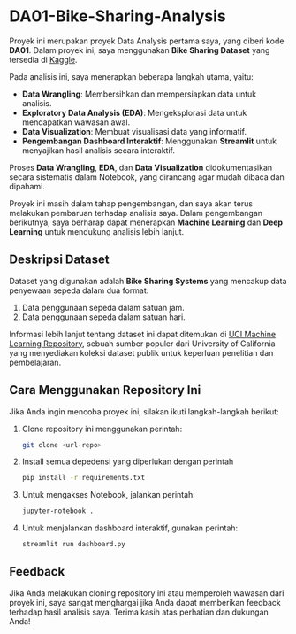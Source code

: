 # DA01-Bike-Sharing-Analysis

Proyek ini merupakan proyek Data Analysis pertama saya, yang diberi kode **DA01**. Dalam proyek ini, saya menggunakan **Bike Sharing Dataset** yang tersedia di [Kaggle](https://www.kaggle.com/datasets/lakshmi25npathi/bike-sharing-dataset/data). 

Pada analisis ini, saya menerapkan beberapa langkah utama, yaitu:
- **Data Wrangling**: Membersihkan dan mempersiapkan data untuk analisis.
- **Exploratory Data Analysis (EDA)**: Mengeksplorasi data untuk mendapatkan wawasan awal.
- **Data Visualization**: Membuat visualisasi data yang informatif.
- **Pengembangan Dashboard Interaktif**: Menggunakan **Streamlit** untuk menyajikan hasil analisis secara interaktif.

Proses **Data Wrangling**, **EDA**, dan **Data Visualization** didokumentasikan secara sistematis dalam Notebook, yang dirancang agar mudah dibaca dan dipahami.  

Proyek ini masih dalam tahap pengembangan, dan saya akan terus melakukan pembaruan terhadap analisis saya. Dalam pengembangan berikutnya, saya berharap dapat menerapkan **Machine Learning** dan **Deep Learning** untuk mendukung analisis lebih lanjut.

## **Deskripsi Dataset**
Dataset yang digunakan adalah **Bike Sharing Systems** yang mencakup data penyewaan sepeda dalam dua format:
1. Data penggunaan sepeda dalam satuan jam.
2. Data penggunaan sepeda dalam satuan hari.

Informasi lebih lanjut tentang dataset ini dapat ditemukan di [UCI Machine Learning Repository](https://archive.ics.uci.edu/ml), sebuah sumber populer dari University of California yang menyediakan koleksi dataset publik untuk keperluan penelitian dan pembelajaran.

## **Cara Menggunakan Repository Ini**
Jika Anda ingin mencoba proyek ini, silakan ikuti langkah-langkah berikut:
1. Clone repository ini menggunakan perintah:
   ```bash
   git clone <url-repo>
2. Install semua depedensi yang diperlukan dengan perintah
   ```bash
   pip install -r requirements.txt
3. Untuk mengakses Notebook, jalankan perintah:
   ```bash
   jupyter-notebook .
5. Untuk menjalankan dashboard interaktif, gunakan perintah:
   ```bash
   streamlit run dashboard.py

## **Feedback**
Jika Anda melakukan cloning repository ini atau memperoleh wawasan dari proyek ini, saya sangat menghargai jika Anda dapat memberikan feedback terhadap hasil analisis saya. Terima kasih atas perhatian dan dukungan Anda!

